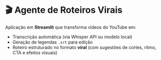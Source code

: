 # 🎬 Agente de Roteiros Virais

Aplicação em **Streamlit** que transforma vídeos do YouTube em:
- Transcrição automática (via Whisper API ou modelo local)
- Geração de legendas `.srt` para edição
- Roteiro estruturado no formato **viral** (com sugestões de cortes, ritmo, CTA e efeitos visuais)

